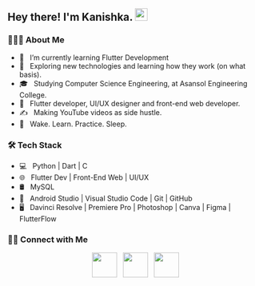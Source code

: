 <h2> Hey there! I'm Kanishka. <img src="https://github.com/souvikguria98/souvikguria98/blob/master/Hi.gif" width="25"></h2>

<h3> 👨🏻‍💻 About Me </h3>

- 🔭 &nbsp; I’m currently learning Flutter Development
- 🤔 &nbsp; Exploring new technologies and learning how they work (on what basis).
- 🎓 &nbsp; Studying Computer Science Engineering, at Asansol Engineering College.
- 💼 &nbsp; Flutter developer, UI/UX designer and front-end web developer.
- ✍️ &nbsp; Making YouTube videos as side hustle.
- 🥱 &nbsp; Wake. Learn. Practice. Sleep. 

<h3>🛠 Tech Stack</h3>

- 💻 &nbsp; Python | Dart | C  
- 🌐 &nbsp; Flutter Dev | Front-End Web | UI/UX 
- 🛢 &nbsp; MySQL 
- 🔧 &nbsp; Android Studio | Visual Studio Code | Git | GitHub
- 🖥 &nbsp; Davinci Resolve | Premiere Pro | Photoshop | Canva | Figma | FlutterFlow 



<h3> 🤝🏻 Connect with Me </h3>

<p align="center">
&nbsp; <a href="https://twitter.com/kanishkaadz" target="_blank" rel="noopener noreferrer"><img src="https://img.icons8.com/plasticine/100/000000/twitter.png" width="50" /></a>  
&nbsp; <a href="https://www.instagram.com/kanishkaadz/" target="_blank" rel="noopener noreferrer"><img src="https://img.icons8.com/plasticine/100/000000/instagram-new.png" width="50" /></a>  
&nbsp; <a href="https://www.linkedin.com/in/kanishkadz/" target="_blank" rel="noopener noreferrer"><img src="https://img.icons8.com/plasticine/100/000000/linkedin.png" width="50" /></a>
